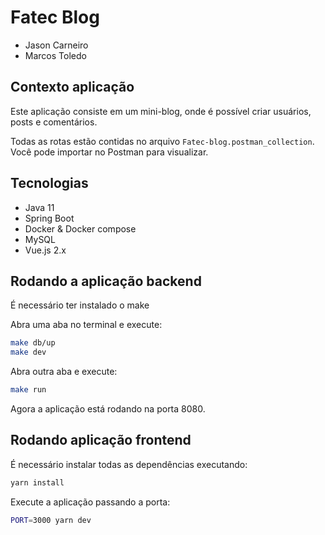 # Fatec Blog
- Jason Carneiro
- Marcos Toledo

## Contexto aplicação
Este aplicação consiste em um mini-blog, onde é possível criar usuários, posts e comentários.

Todas as rotas estão contidas no arquivo `Fatec-blog.postman_collection`. Você pode importar no Postman para visualizar.

## Tecnologias
- Java 11
- Spring Boot
- Docker & Docker compose
- MySQL
- Vue.js 2.x

## Rodando a aplicação backend

É necessário ter instalado o make

Abra uma aba no terminal e execute:

```bash
make db/up
make dev
```

Abra outra aba e execute:

```bash
make run
```

Agora a aplicação está rodando na porta 8080.

## Rodando aplicação frontend

É necessário instalar todas as dependências executando:

```bash
yarn install
```

Execute a aplicação passando a porta:

```bash
PORT=3000 yarn dev
```
